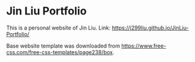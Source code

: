 # Jin Liu Portfolio

This is a personal website of Jin Liu.
Link: https://j299liu.github.io/JinLiu-Portfolio/

Base website template was downloaded from https://www.free-css.com/free-css-templates/page238/box.

